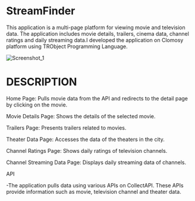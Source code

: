 # StreamFinder

This application is a multi-page platform for viewing movie and television data. The application includes movie details, trailers, cinema data, channel ratings and daily streaming data.I developed the application on Clomosy platform using TRObject Programming Language.

![Screenshot_1](https://github.com/user-attachments/assets/84b6b56a-8058-4f7f-9834-dbfff172c520)



# DESCRIPTION

Home Page: Pulls movie data from the API and redirects to the detail page by clicking on the movie.

Movie Details Page: Shows the details of the selected movie.

Trailers Page: Presents trailers related to movies.

Theater Data Page: Accesses the data of the theaters in the city.

Channel Ratings Page: Shows daily ratings of television channels.

Channel Streaming Data Page: Displays daily streaming data of channels.


API

-The application pulls data using various APIs on CollectAPI. These APIs provide information such as movie, television channel and theater data.
